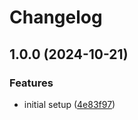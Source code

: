 # Changelog

## 1.0.0 (2024-10-21)


### Features

* initial setup ([4e83f97](https://github.com/carldegs/ganap/commit/4e83f97e99160be9885575770bf50de21f9236c9))

